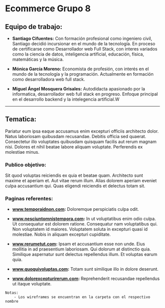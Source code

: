 # **Ecommerce Grupo 8**

## Equipo de trabajo:
- **Santiago Cifuentes:** Con formación profesional como ingeniero civil, Santiago decidió incursionar en el mundo de la tecnología. En proceso de certificarse como Desarrollador web Full Stack, con interes variados como la ciencia de datos, inteligencia artificial, educación, física, matemáticas y la música.

- **Mónica García Moreno:** Economista de profesión, con interés en el mundo de la tecnología y la programación. Actualmente en formación como desarrolladora web full stack.

- **Miguel Ángel Mosquera Grisales:** Autodidacta apasionado por la informatica, desarrollador web full stack en progreso. Enfoque principal en el desarrollo backend y la intelegencia artificial.W

---
## **Tematica:**
Pariatur eum ipsa eaque accusamus enim excepturi officiis architecto dolor. Natus laboriosam quibusdam recusandae. Debitis officia sed quaerat. Consectetur illo voluptates quibusdam quisquam facilis aut rerum magnam nisi. Dolores et nihil beatae labore aliquam voluptate. Perferendis ex molestiae minus.

### **Publico objetivo:** 
Sit quod voluptas reiciendis ex quia et beatae quam. Architecto sunt maxime et aperiam et. Aut vitae rerum illum. Alias dolorem aperiam eveniet culpa accusantium qui. Quas eligendi reiciendis et delectus totam sit.

### **Paginas referentes:**
- **www.temporaidnon.com:** Doloremque perspiciatis culpa odit.

- **www.nesciuntomnistempora.com:** In ut voluptatibus enim odio culpa. Ut consequatur est dolorem ratione. Consequatur nam voluptatibus qui. Non voluptatem id maiores. Voluptatem soluta in excepturi quasi id molestiae. Nobis in aliquam excepturi cupiditate.

- **www.rerumetut.com:** Ipsam et accusantium esse non unde. Eius mollitia in ad praesentium laboriosam. Qui dolorum at distinctio quia. Similique aspernatur sunt delectus repellendus illum. Et voluptas earum quia.

- **www.quoquivoluptas.com:** Totam sunt similique illo in dolore deserunt.

- **www.dolorexcepturirerum.com:** Reprehenderit recusandae repellendus ut itaque voluptate.

~~~
Notas:
    - Los wireframes se encuentran en la carpeta con el respectivo nombre
~~~
